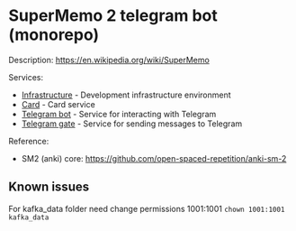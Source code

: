 # SuperMemo 2 telegram bot (monorepo)

Description: https://en.wikipedia.org/wiki/SuperMemo

Services:

* [Infrastructure](infrastructure) - Development infrastructure environment
* [Card](card) - Card service
* [Telegram bot](telegram-bot) - Service for interacting with Telegram
* [Telegram gate](telegram-gate) - Service for sending messages to Telegram

Reference:
* SM2 (anki) core: https://github.com/open-spaced-repetition/anki-sm-2

## Known issues

For kafka_data folder need change permissions 1001:1001
```chown 1001:1001 kafka_data```